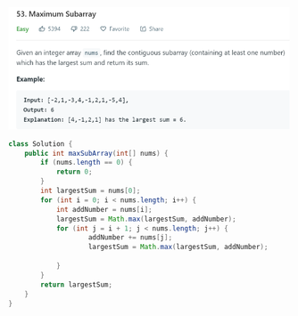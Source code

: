 ![image](https://github.com/hunghanchen/Algorithm/blob/master/Java/Code/img/53.%20Maximum%20Subarray.PNG)
```java
class Solution {
    public int maxSubArray(int[] nums) {
        if (nums.length == 0) {
            return 0;
        }
        int largestSum = nums[0];
        for (int i = 0; i < nums.length; i++) {
            int addNumber = nums[i];
            largestSum = Math.max(largestSum, addNumber);
            for (int j = i + 1; j < nums.length; j++) {
                    addNumber += nums[j];
                    largestSum = Math.max(largestSum, addNumber);
               
            }
        }
        return largestSum;
    }
}
